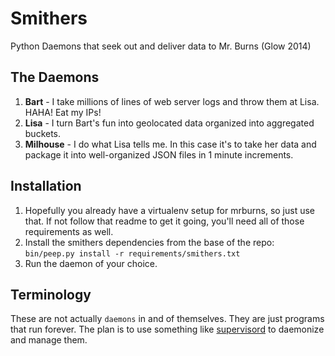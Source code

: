 Smithers
========

Python Daemons that seek out and deliver data to Mr. Burns (Glow 2014)

The Daemons
-----------

1. **Bart** - I take millions of lines of web server logs and throw them at Lisa. HAHA! Eat my IPs!
2. **Lisa** - I turn Bart's fun into geolocated data organized into aggregated buckets.
3. **Milhouse** - I do what Lisa tells me. In this case it's to take her data and package it into well-organized JSON files in 1 minute increments.

Installation
------------

1. Hopefully you already have a virtualenv setup for mrburns, so just use that. If not follow that readme to get it going, you'll need all of those requirements as well.
2. Install the smithers dependencies from the base of the repo:
   `bin/peep.py install -r requirements/smithers.txt`
3. Run the daemon of your choice.

Terminology
-----------

These are not actually `daemons` in and of themselves. They are just
programs that run forever. The plan is to use something like 
[supervisord](http://supervisord.org/) to daemonize and manage them.
